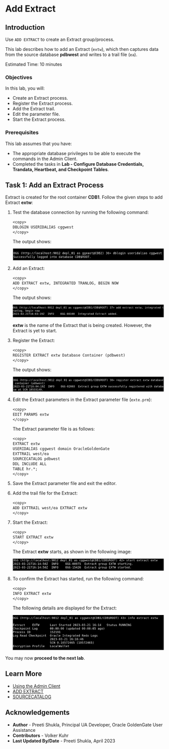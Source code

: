 # Add Extract

## Introduction
Use `ADD EXTRACT` to create an Extract group/process.

This lab describes how to add an Extract (`extw`), which then captures data from the source database **pdbwest** and writes to a trail file (`ea`).

Estimated Time: 10 minutes

### Objectives
In this lab, you will:
* Create an Extract process.
* Register the Extract process.
* Add the Extract trail.
* Edit the parameter file.
* Start the Extract process.

### Prerequisites
This lab assumes that you have:
- The appropriate database privileges to be able to execute the commands in the Admin Client.
- Completed the tasks in **Lab - Configure Database Credentials, Trandata, Heartbeat, and Checkpoint Tables**.

## Task 1: Add an Extract Process

Extract is created for the root container **CDB1**. Follow the given steps to add Extract **extw**:

1. Test the database connection by running the following command:
    ```
    <copy>
    DBLOGIN USERIDALIAS cggwest
    </copy>
    ```

    The output shows:

    ![DBLOGIN cggwest](./images/dblogin_extw.png " ")

2. Add an Extract:
    ```
    <copy>
    ADD EXTRACT extw, INTEGRATED TRANLOG, BEGIN NOW
    </copy>
    ```

   The output shows:

   ![Add extract output](./images/add_extract.png " ")

    **extw** is the name of the Extract that is being created. However, the Extract is yet to start.

3. Register the Extract:
    
    ```
    <copy>
    REGISTER EXTRACT extw Database Container (pdbwest)
    </copy>
    ```
   The output shows:

   ![Register Extract](./images/register_extract.png " ")

4. Edit the Extract parameters in the Extract parameter file (`exte.prm`):
    ```
    <copy>
    EDIT PARAMS extw
    </copy>
    ```
    The Extract parameter file is as follows:
    ```
    <copy>
    EXTRACT extw
    USERIDALIAS cggwest domain OracleGoldenGate
    EXTTRAIL west/ea
    SOURCECATALOG pdbwest
    DDL INCLUDE ALL
    TABLE hr.*;
    </copy>
    ```

5.  Save the Extract parameter file and exit the editor.

6. Add the trail file for the Extract:
    ```
    <copy>
    ADD EXTTRAIL west/ea EXTRACT extw
    </copy>
    ```
  
7. Start the Extract:
    ```
    <copy>
    START EXTRACT extw
    </copy>
    ```
   The Extract **extw** starts, as shown in the following image:

   ![Start Extract extw](./images/start_extract.png " ")

8. To confirm the Extract has started, run the following command:

    ```
    <copy>
    INFO EXTRACT extw
    </copy>
    ```

   The following details are displayed for the Extract:

   ![Extract information](./images/extract-output.png " ")  


You may now **proceed to the next lab**.

## Learn More
* [Using the Admin Client](https://docs.oracle.com/en/middleware/goldengate/core/21.3/coredoc/administer-microservices-command-line-interface.html#GUID-0403FAF0-B2F7-48A0-838F-AB4421E5C5E2)
* [ADD EXTRACT](https://docs.oracle.com/en/middleware/goldengate/core/21.3/gclir/add-extract.html#GUID-D9611110-A8D6-4118-837E-BF1900262666)
* [SOURCECATALOG](https://docs.oracle.com/en/middleware/goldengate/core/21.3/reference/sourcecatalog.html#GUID-C2D88643-6839-432D-A7E4-63B874859566)

## Acknowledgements
* **Author** - Preeti Shukla, Principal UA Developer, Oracle GoldenGate User Assistance
* **Contributors** -  Volker Kuhr
* **Last Updated By/Date** - Preeti Shukla, April 2023
